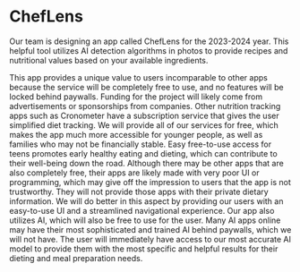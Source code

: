 # ChefLens

Our team is designing an app called ChefLens for the 2023-2024 year. This helpful tool
utilizes AI detection algorithms in photos to provide recipes and nutritional values based
on your available ingredients.


This app provides a unique value to users incomparable to other apps because the
service will be completely free to use, and no features will be locked behind paywalls.
Funding for the project will likely come from advertisements or sponsorships from
companies. Other nutrition tracking apps such as Cronometer have a subscription
service that gives the user simplified diet tracking. We will provide all of our services for
free, which makes the app much more accessible for younger people, as well as
families who may not be financially stable. Easy free-to-use access for teens promotes
early healthy eating and dieting, which can contribute to their well-being down the road.
Although there may be other apps that are also completely free, their apps are likely
made with very poor UI or programming, which may give off the impression to users that
the app is not trustworthy. They will not provide those apps with their private dietary
information. We will do better in this aspect by providing our users with an easy-to-use
UI and a streamlined navigational experience. Our app also utilizes AI, which will also
be free to use for the user. Many AI apps online may have their most sophisticated and
trained AI behind paywalls, which we will not have. The user will immediately have
access to our most accurate AI model to provide them with the most specific and helpful
results for their dieting and meal preparation needs.
